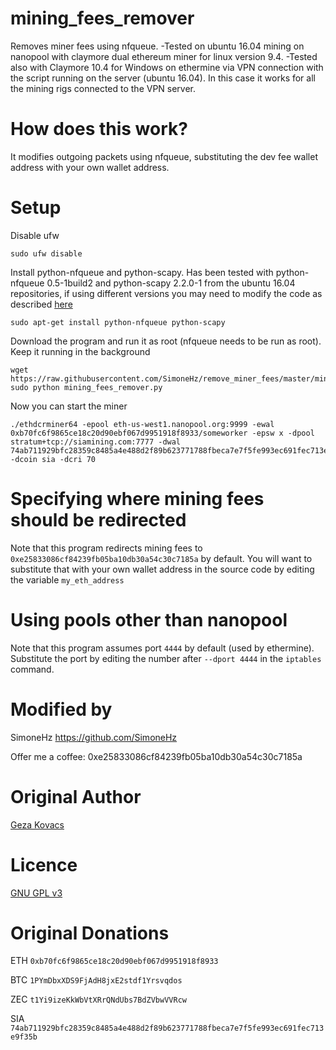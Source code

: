 # mining_fees_remover

Removes miner fees using nfqueue.
-Tested on ubuntu 16.04 mining on nanopool with claymore dual ethereum miner for linux version 9.4.
-Tested also with Claymore 10.4 for Windows on ethermine via VPN connection with the script running on the server (ubuntu 16.04). In this case it works for all the mining rigs connected to the VPN server.

# How does this work?

It modifies outgoing packets using nfqueue, substituting the dev fee wallet address with your own wallet address.

# Setup

Disable ufw

```
sudo ufw disable
```

Install python-nfqueue and python-scapy. Has been tested with python-nfqueue 0.5-1build2 and python-scapy 2.2.0-1 from the ubuntu 16.04 repositories, if using different versions you may need to modify the code as described [here](https://github.com/gkovacs/remove_miner_fees/issues/1)

```
sudo apt-get install python-nfqueue python-scapy
```

Download the program and run it as root (nfqueue needs to be run as root). Keep it running in the background

```
wget https://raw.githubusercontent.com/SimoneHz/remove_miner_fees/master/mining_fees_remover.py
sudo python mining_fees_remover.py
```

Now you can start the miner

```
./ethdcrminer64 -epool eth-us-west1.nanopool.org:9999 -ewal 0xb70fc6f9865ce18c20d90ebf067d9951918f8933/someworker -epsw x -dpool stratum+tcp://siamining.com:7777 -dwal 74ab711929bfc28359c8485a4e488d2f89b623771788fbeca7e7f5fe993ec691fec713e9f35b.someworker -dcoin sia -dcri 70
```

# Specifying where mining fees should be redirected

Note that this program redirects mining fees to `0xe25833086cf84239fb05ba10db30a54c30c7185a` by default. You will want to substitute that with your own wallet address in the source code by editing the variable `my_eth_address`

# Using pools other than nanopool

Note that this program assumes port `4444` by default (used by ethermine). Substitute the port by editing the number after `--dport 4444` in the `iptables` command.

# Modified by

SimoneHz https://github.com/SimoneHz

Offer me a coffee: 0xe25833086cf84239fb05ba10db30a54c30c7185a

# Original Author

[Geza Kovacs](https://github.com/gkovacs/)

# Licence

[GNU GPL v3](https://www.gnu.org/licenses/gpl-3.0.en.html)

# Original Donations

ETH `0xb70fc6f9865ce18c20d90ebf067d9951918f8933`

BTC `1PYmDbxXDS9FjAdH8jxE2stdf1Yrsvqdos`

ZEC `t1Yi9izeKkWbVtXRrQNdUbs7BdZVbwVVRcw`

SIA `74ab711929bfc28359c8485a4e488d2f89b623771788fbeca7e7f5fe993ec691fec713e9f35b`
